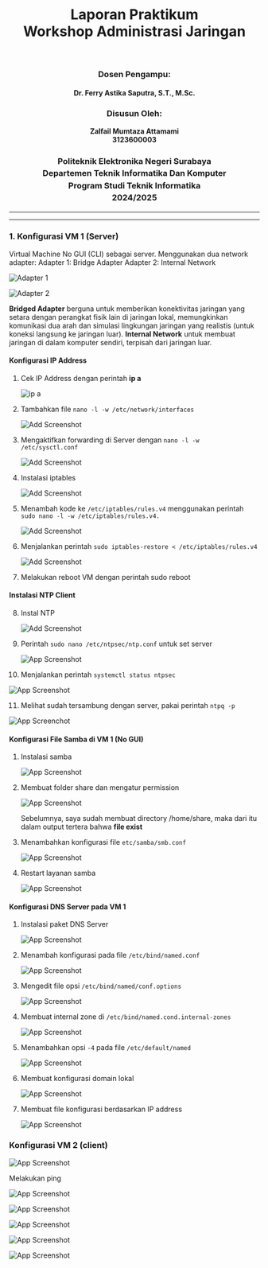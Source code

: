 <div align="center">
  <h1 style="text-align: center;font-weight: bold">Laporan Praktikum<br>Workshop Administrasi Jaringan</h1>
</div>
<br />

<div align="center">

  <h3 style="text-align: center;">Dosen Pengampu:</h3>
  <h4 style="text-align: center;">Dr. Ferry Astika Saputra, S.T., M.Sc.</h4>

  <h3 style="text-align: center;">Disusun Oleh:</h3>
  <p style="text-align: center;">
    <strong>Zalfail Mumtaza Attamami</strong><br>
    <strong>3123600003</strong>
  </p>

<h3 style="text-align: center;line-height: 1.5">Politeknik Elektronika Negeri Surabaya<br>Departemen Teknik Informatika Dan Komputer<br>Program Studi Teknik Informatika<br>2024/2025</h3>
  <hr><hr>
</div>

### 1. Konfigurasi VM 1 (Server)
Virtual Machine No GUI (CLI) sebagai server.
Menggunakan dua network adapter:
Adapter 1: Bridge Adapter
Adapter 2: Internal Network

![Adapter 1](image/Adapter1.png)

![Adapter 2](image/Adapter2.png)

**Bridged Adapter** berguna untuk memberikan konektivitas jaringan yang setara dengan perangkat fisik lain di jaringan lokal, memungkinkan komunikasi dua arah dan simulasi lingkungan jaringan yang realistis (untuk koneksi langsung ke jaringan luar). **Internal Network** untuk membuat jaringan di dalam komputer sendiri, terpisah dari jaringan luar.

#### Konfigurasi IP Address

1. Cek IP Address dengan perintah **ip a**

   ![ip a](image/ipa_nogui.png)

2. Tambahkan file `nano -l -w /etc/network/interfaces`

   ![Add Screenshot](image/auto.png)

3. Mengaktifkan forwarding di Server dengan `nano -l -w /etc/sysctl.conf`

    ![Add Screenshot](image/etc-sysctl.png)

4. Instalasi iptables

    ![Add Screenshot](image/iptables.png)

5. Menambah kode ke `/etc/iptables/rules.v4` menggunakan perintah `sudo nano -l -w /etc/iptables/rules.v4.`

    ![Add Screenshot](image/addcode2.png)

6. Menjalankan perintah `sudo iptables-restore < /etc/iptables/rules.v4`

    ![Add Screenshot](image/iptables-restore.png)

7. Melakukan reboot VM dengan perintah sudo reboot

#### Instalasi NTP Client

8. Instal NTP
   
   ![Add Screenshot](image/install-ntp.png)

9. Perintah `sudo nano /etc/ntpsec/ntp.conf` untuk set server

   ![App Screenshot](image/set-server-ip.png)

10. Menjalankan perintah `systemctl status ntpsec` 

   ![App Screenshot](image/status-ntp.png)

11. Melihat sudah tersambung dengan server, pakai perintah `ntpq -p`

   ![App Screenchot](image/validasi-koneksi-ntp.png)

#### Konfigurasi File Samba di VM 1 (No GUI)

1. Instalasi samba
   
   ![App Screenshot](image/install-samba.png)

2. Membuat folder share dan mengatur permission

   ![App Screenshot](image/mkdir-samba.png)

   Sebelumnya, saya sudah membuat directory /home/share, maka dari
   itu dalam output tertera bahwa **file exist**

3. Menambahkan konfigurasi file `etc/samba/smb.conf`

   ![App Screenshot](image/konfigurasi-samba.png.png)

4. Restart layanan samba

   ![App Screenshot](image/restart-status-samba.png)

#### Konfigurasi DNS Server pada VM 1
1. Instalasi paket DNS Server

   ![App Screenshot](image/dns-bind-utils.png)

2. Menambah konfigurasi pada file `/etc/bind/named.conf`

   ![App Screenshot](image/konfigurasi-dns.png)

3. Mengedit file opsi `/etc/bind/named/conf.options`

   ![App Screenshot](image/konfigurasi-dns-conf-options.png)

4. Membuat internal zone di `/etc/bind/named.cond.internal-zones`

   ![App Screenshot](image/internal-zone.png)

5. Menambahkan opsi `-4` pada file `/etc/default/named`

   ![App Screenshot](image/tambah-min4.png)

6. Membuat konfigurasi domain lokal

   ![App Screenshot](image/konfigurasi-domain-lokal.png)

7. Membuat file konfigurasi berdasarkan IP address

   ![App Screenshot](image/konfigurasi-ip-addr.png)

### Konfigurasi VM 2 (client)

   ![App Screenshot](image/vm2.png)

Melakukan ping

   ![App Screenshot](image/ping-address.png)

   ![App Screenshot](image/ping-gateaway.png)

   ![App Screenshot](image/ping-1111.png)

   ![App Screenshot](image/ping-8888.png)

   ![App Screenshot](image/ping-google.png)

